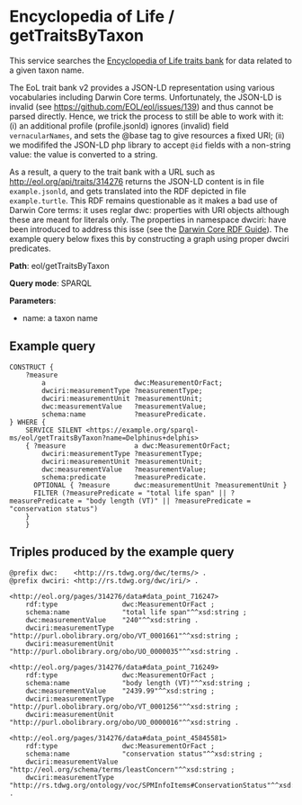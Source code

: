 # Encyclopedia of Life / getTraitsByTaxon

This service searches the [Encyclopedia of Life traits bank](http://eol.org/traitbank) for data related to a given taxon name.

The EoL trait bank v2 provides a JSON-LD representation using various vocabularies including Darwin Core terms.
Unfortunately, the JSON-LD is invalid (see https://github.com/EOL/eol/issues/139) and thus cannot be parsed directly. Hence, we trick the process to still be able to work with it: (i) an additional profile (profile.jsonld) ignores (invalid) field ```vernacularNames```, and sets the @base tag to give resources a fixed URI; (ii) we modififed the JSON-LD php library to accept ```@id``` fields with a non-string value: the value is converted to a string.

As a result, a query to the trait bank with a URL such as http://eol.org/api/traits/314276 returns the JSON-LD content is in file
```example.jsonld```, and gets translated into the RDF depicted in file ```example.turtle```. This RDF remains questionable as it makes a bad use of Darwin Core terms: it uses reglar dwc: properties with URI objects although these are meant for literals only. The properties in namespace dwciri: have been introduced to address this isse (see the [Darwin Core RDF Guide](http://rs.tdwg.org/dwc/terms/guides/rdf/index.htm)). The example query below fixes this by constructing a graph using proper dwciri predicates.


**Path**: eol/getTraitsByTaxon

**Query mode**: SPARQL

**Parameters**:
- name: a taxon name

## Example query

```turtle
CONSTRUCT {
    ?measure
        a                      dwc:MeasurementOrFact;
        dwciri:measurementType ?measurementType;
        dwciri:measurementUnit ?measurementUnit;
        dwc:measurementValue   ?measurementValue;
        schema:name            ?measurePredicate.
} WHERE {
    SERVICE SILENT <https://example.org/sparql-ms/eol/getTraitsByTaxon?name=Delphinus+delphis>
    { ?measure                 a dwc:MeasurementOrFact;
        dwciri:measurementType ?measurementType;
        dwciri:measurementUnit ?measurementUnit;
        dwc:measurementValue   ?measurementValue;
        schema:predicate       ?measurePredicate.
      OPTIONAL { ?measure      dwc:measurementUnit ?measurementUnit }
      FILTER (?measurePredicate = "total life span" || ?measurePredicate = "body length (VT)" || ?measurePredicate = "conservation status")
    }
    }
```

## Triples produced by the example query

```sparql
@prefix dwc:    <http://rs.tdwg.org/dwc/terms/> .
@prefix dwciri: <http://rs.tdwg.org/dwc/iri/> .

<http://eol.org/pages/314276/data#data_point_716247>
    rdf:type                dwc:MeasurementOrFact ;
    schema:name             "total life span"^^xsd:string ;
    dwc:measurementValue    "240"^^xsd:string .
    dwciri:measurementType  "http://purl.obolibrary.org/obo/VT_0001661"^^xsd:string ;
    dwciri:measurementUnit  "http://purl.obolibrary.org/obo/UO_0000035"^^xsd:string .
    
<http://eol.org/pages/314276/data#data_point_716249>
    rdf:type                dwc:MeasurementOrFact ;
    schema:name             "body length (VT)"^^xsd:string ;
    dwc:measurementValue    "2439.99"^^xsd:string ;
    dwciri:measurementType  "http://purl.obolibrary.org/obo/VT_0001256"^^xsd:string ;
    dwciri:measurementUnit  "http://purl.obolibrary.org/obo/UO_0000016"^^xsd:string .

<http://eol.org/pages/314276/data#data_point_45845581>
    rdf:type                dwc:MeasurementOrFact ;
    schema:name             "conservation status"^^xsd:string ;
    dwciri:measurementValue "http://eol.org/schema/terms/leastConcern"^^xsd:string ;
    dwciri:measurementType  "http://rs.tdwg.org/ontology/voc/SPMInfoItems#ConservationStatus"^^xsd:string .
```

